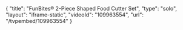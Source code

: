 {
    "title": "FunBites&reg; 2-Piece Shaped Food Cutter Set",
    "type": "solo",
    "layout": "iframe-static",
    "videoId": "109963554",
    "url": "\/tvpembed\/109963554"
}